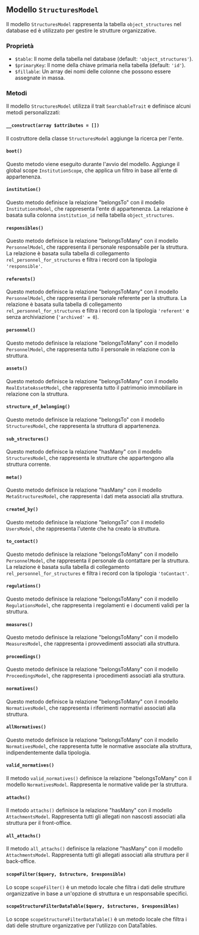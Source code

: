 ## Modello `StructuresModel`

Il modello `StructuresModel` rappresenta la tabella `object_structures` nel database ed è utilizzato per gestire le strutture organizzative.

### Proprietà

* `$table`: Il nome della tabella nel database (default: `'object_structures'`).
* `$primaryKey`: Il nome della chiave primaria nella tabella (default: `'id'`).
* `$fillable`: Un array dei nomi delle colonne che possono essere assegnate in massa.

### Metodi

Il modello `StructuresModel` utilizza il trait `SearchableTrait` e definisce alcuni metodi personalizzati:

#### `__construct(array $attributes = [])`

Il costruttore della classe `StructuresModel` aggiunge la ricerca per l'ente.

#### `boot()`

Questo metodo viene eseguito durante l'avvio del modello. Aggiunge il global scope `InstitutionScope`, che applica un filtro in base all'ente di appartenenza.

#### `institution()`

Questo metodo definisce la relazione "belongsTo" con il modello `InstitutionsModel`, che rappresenta l'ente di appartenenza. La relazione è basata sulla colonna `institution_id` nella tabella `object_structures`.

#### `responsibles()`

Questo metodo definisce la relazione "belongsToMany" con il modello `PersonnelModel`, che rappresenta il personale responsabile per la struttura. La relazione è basata sulla tabella di collegamento `rel_personnel_for_structures` e filtra i record con la tipologia `'responsible'`.

#### `referents()`

Questo metodo definisce la relazione "belongsToMany" con il modello `PersonnelModel`, che rappresenta il personale referente per la struttura. La relazione è basata sulla tabella di collegamento `rel_personnel_for_structures` e filtra i record con la tipologia `'referent'` e senza archiviazione (`'archived' = 0`).

#### `personnel()`

Questo metodo definisce la relazione "belongsToMany" con il modello `PersonnelModel`, che rappresenta tutto il personale in relazione con la struttura.

#### `assets()`

Questo metodo definisce la relazione "belongsToMany" con il modello `RealEstateAssetModel`, che rappresenta tutto il patrimonio immobiliare in relazione con la struttura.

#### `structure_of_belonging()`

Questo metodo definisce la relazione "belongsTo" con il modello `StructuresModel`, che rappresenta la struttura di appartenenza.

#### `sub_structures()`

Questo metodo definisce la relazione "hasMany" con il modello `StructuresModel`, che rappresenta le strutture che appartengono alla struttura corrente.

#### `meta()`

Questo metodo definisce la relazione "hasMany" con il modello `MetaStructuresModel`, che rappresenta i dati meta associati alla struttura.

#### `created_by()`

Questo metodo definisce la relazione "belongsTo" con il modello `UsersModel`, che rappresenta l'utente che ha creato la struttura.

#### `to_contact()`

Questo metodo definisce la relazione "belongsToMany" con il modello `PersonnelModel`, che rappresenta il personale da contattare per la struttura. La relazione è basata sulla tabella di collegamento `rel_personnel_for_structures` e filtra i record con la tipologia `'toContact'`.

#### `regulations()`

Questo metodo definisce la relazione "belongsToMany" con il modello `RegulationsModel`, che rappresenta i regolamenti e i documenti validi per la struttura.

#### `measures()`

Questo metodo definisce la relazione "belongsToMany" con il modello `MeasuresModel`, che rappresenta i provvedimenti associati alla struttura.

#### `proceedings()`

Questo metodo definisce la relazione "belongsToMany" con il modello `ProceedingsModel`, che rappresenta i procedimenti associati alla struttura.

#### `normatives()`

Questo metodo definisce la relazione "belongsToMany" con il modello `NormativesModel`, che rappresenta i riferimenti normativi associati alla struttura.

#### `allNormatives()`

Questo metodo definisce la relazione "belongsToMany" con il modello `NormativesModel`, che rappresenta tutte le normative associate alla struttura, indipendentemente dalla tipologia.

#### `valid_normatives()`

Il metodo `valid_normatives()` definisce la relazione "belongsToMany" con il modello `NormativesModel`. Rappresenta le normative valide per la struttura.

#### `attachs()`

Il metodo `attachs()` definisce la relazione "hasMany" con il modello `AttachmentsModel`. Rappresenta tutti gli allegati non nascosti associati alla struttura per il front-office.

#### `all_attachs()`

Il metodo `all_attachs()` definisce la relazione "hasMany" con il modello `AttachmentsModel`. Rappresenta tutti gli allegati associati alla struttura per il back-office.

#### `scopeFilter($query, $structure, $responsible)`

Lo scope `scopeFilter()` è un metodo locale che filtra i dati delle strutture organizzative in base a un'opzione di struttura e un responsabile specifici.

#### `scopeStructureFilterDataTable($query, $structures, $responsibles)`

Lo scope `scopeStructureFilterDataTable()` è un metodo locale che filtra i dati delle strutture organizzative per l'utilizzo con DataTables.
